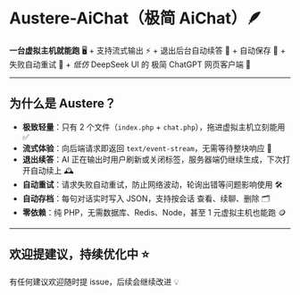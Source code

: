 # Austere-AiChat（极简 AiChat）🪶


**一台虚拟主机就能跑** 🖥️ + 支持流式输出 ⚡ + 退出后台自动续答 🔄 + 自动保存 💾 + 失败自动重试 🔁 + *低仿* DeepSeek UI 的 极简 ChatGPT 网页客户端 🤖

---

## 为什么是 Austere？
- **极致轻量**：只有 2 个文件（`index.php` + `chat.php`），拖进虚拟主机立刻能用 ✅  
- **流式体验**：向后端请求即返回 `text/event-stream`，无需等待整块响应 🌊  
- **退出续答**：AI 正在输出时用户刷新或关闭标签，服务器端仍继续生成，下次打开自动续上 🕰️  
- **自动重试**：请求失败自动重试，防止网络波动，轮询出错等问题影响使用 🛠️  
- **自动存档**：每句对话实时写入 JSON，支持按会话 查看、续聊、删除 🗂️  
- **零依赖**：纯 PHP，无需数据库、Redis、Node，甚至 1 元虚拟主机也能跑 🪙

---

## 欢迎提建议，持续优化中 ⭐️  
有任何建议欢迎随时提 issue，后续会继续改进 💡
